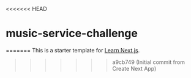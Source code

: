 <<<<<<< HEAD
# music-service-challenge
=======
This is a starter template for [Learn Next.js](https://nextjs.org/learn).
>>>>>>> a9cb749 (Initial commit from Create Next App)
